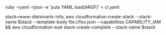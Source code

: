 ruby -ryaml -rjson -e 'puts YAML.load(ARGF)' < cl.yaml

stack=www-dietsmarts-info; aws cloudformation create-stack --stack-name $stack --template-body file://foo.json --capabilities CAPABILITY_IAM && aws cloudformation wait stack-create-complete --stack-name $stack
